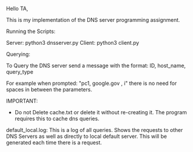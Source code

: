 Hello TA,

This is my implementation of the DNS server programming assignment.

Running the Scripts:

Server: python3 dnsserver.py
Client: python3 client.py


Querying:

To Query the DNS server send a message with the format: ID, host_name, query_type

For example when prompted: "pc1, google.gov , i" there is no need for spaces in between the parameters.


IMPORTANT:
  - Do not Delete cache.txt or delete it without re-creating it. The program requires this to cache dns queries.


default_local.log:
  This is a log of all queries. Shows the requests to other DNS Servers as well as directly to local default server. This will be generated each time there is a request.
